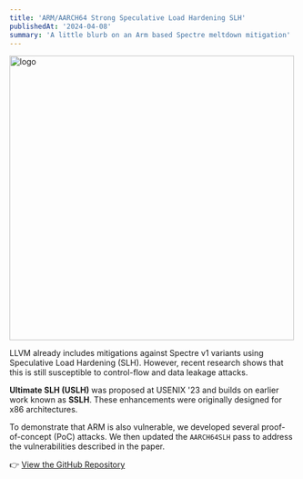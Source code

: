 ```yaml
---
title: 'ARM/AARCH64 Strong Speculative Load Hardening SLH'
publishedAt: '2024-04-08'
summary: 'A little blurb on an Arm based Spectre meltdown mitigation'
---
```


<img src="https://github.com/mbhuUM/ArmSSLH/blob/main/logo.png?raw=true" alt="logo" width="500"/>

LLVM already includes mitigations against Spectre v1 variants using Speculative Load Hardening (SLH). However, recent research shows that this is still susceptible to control-flow and data leakage attacks.

**Ultimate SLH (USLH)** was proposed at USENIX '23 and builds on earlier work known as **SSLH**. These enhancements were originally designed for x86 architectures.

To demonstrate that ARM is also vulnerable, we developed several proof-of-concept (PoC) attacks. We then updated the `AARCH64SLH` pass to address the vulnerabilities described in the paper.

👉 [View the GitHub Repository](https://github.com/mbhuUM/ArmSSLH)
